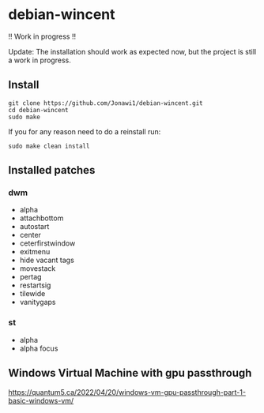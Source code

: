 # debian-wincent

!! Work in progress !!

Update: The installation should work as expected now, but the project is still a work in progress.

## Install

    git clone https://github.com/Jonawi1/debian-wincent.git
    cd debian-wincent
    sudo make

If you for any reason need to do a reinstall run:
    
    sudo make clean install

## Installed patches

### dwm

- alpha
- attachbottom
- autostart
- center
- ceterfirstwindow
- exitmenu
- hide vacant tags
- movestack
- pertag
- restartsig
- tilewide
- vanitygaps

### st

- alpha
- alpha focus

## Windows Virtual Machine with gpu passthrough
https://quantum5.ca/2022/04/20/windows-vm-gpu-passthrough-part-1-basic-windows-vm/
